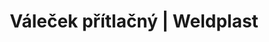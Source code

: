 ---
Filename: "valecek-pritlacny405"
Link: "file:/Users/vinayakpatel/Downloads/www.weldplast.cz/valecek-pritlacny405"
product_name: "Váleček přítlačný80 mm, silikon"
product_id: "Obj. číslo:106.974"
title: "Váleček přítlačný | Weldplast"
product_desc: ""
product_specs: ""
product_downloads: ""
href: ""
p_desc_2: ""
accessories: ""
similar_products: ""
---